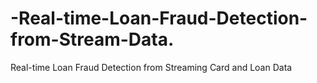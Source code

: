 # -Real-time-Loan-Fraud-Detection-from-Stream-Data.
Real-time Loan Fraud Detection from Streaming Card and Loan Data
